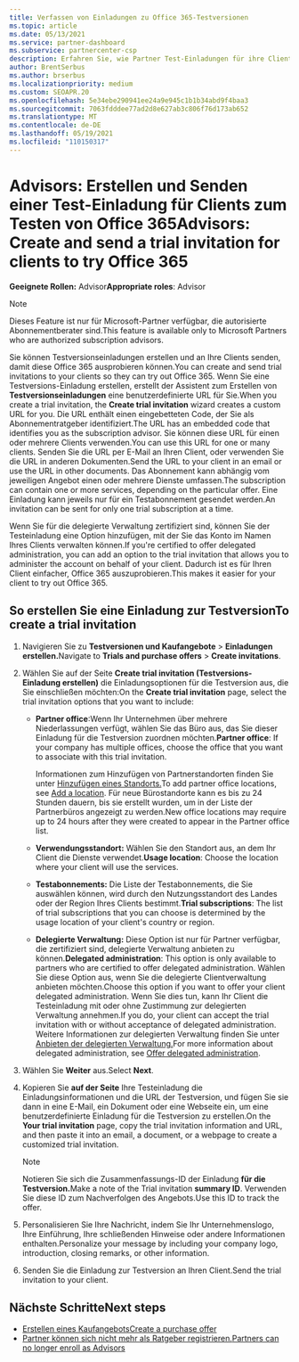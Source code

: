 ```yaml
---
title: Verfassen von Einladungen zu Office 365-Testversionen
ms.topic: article
ms.date: 05/13/2021
ms.service: partner-dashboard
ms.subservice: partnercenter-csp
description: Erfahren Sie, wie Partner Test-Einladungen für ihre Clients erstellen und senden können, um Office 365 auszuprobieren. Partner sind ein autorisierter Abonnementratgeber.
author: BrentSerbus
ms.author: brserbus
ms.localizationpriority: medium
ms.custom: SEOAPR.20
ms.openlocfilehash: 5e34ebe290941ee24a9e945c1b1b34abd9f4baa3
ms.sourcegitcommit: 7063fdddee77ad2d8e627ab3c806f76d173ab652
ms.translationtype: MT
ms.contentlocale: de-DE
ms.lasthandoff: 05/19/2021
ms.locfileid: "110150317"
---
```

# <a name="advisors-create-and-send-a-trial-invitation-for-clients-to-try-office-365"></a><span data-ttu-id="adf2c-104">Advisors: Erstellen und Senden einer Test-Einladung für Clients zum Testen von Office 365</span><span class="sxs-lookup"><span data-stu-id="adf2c-104">Advisors: Create and send a trial invitation for clients to try Office 365</span></span>


<span data-ttu-id="adf2c-105">**Geeignete Rollen:** Advisor</span><span class="sxs-lookup"><span data-stu-id="adf2c-105">**Appropriate roles**: Advisor</span></span>

> [!NOTE]
> <span data-ttu-id="adf2c-106">Dieses Feature ist nur für Microsoft-Partner verfügbar, die autorisierte Abonnementberater sind.</span><span class="sxs-lookup"><span data-stu-id="adf2c-106">This feature is available only to Microsoft Partners who are authorized subscription advisors.</span></span>

<span data-ttu-id="adf2c-107">Sie können Testversionseinladungen erstellen und an Ihre Clients senden, damit diese Office 365 ausprobieren können.</span><span class="sxs-lookup"><span data-stu-id="adf2c-107">You can create and send trial invitations to your clients so they can try out Office 365.</span></span> <span data-ttu-id="adf2c-108">Wenn Sie eine Testversions-Einladung erstellen, erstellt der Assistent zum Erstellen von **Testversionseinladungen** eine benutzerdefinierte URL für Sie.</span><span class="sxs-lookup"><span data-stu-id="adf2c-108">When you create a trial invitation, the **Create trial invitation** wizard creates a custom URL for you.</span></span> <span data-ttu-id="adf2c-109">Die URL enthält einen eingebetteten Code, der Sie als Abonnementratgeber identifiziert.</span><span class="sxs-lookup"><span data-stu-id="adf2c-109">The URL has an embedded code that identifies you as the subscription advisor.</span></span> <span data-ttu-id="adf2c-110">Sie können diese URL für einen oder mehrere Clients verwenden.</span><span class="sxs-lookup"><span data-stu-id="adf2c-110">You can use this URL for one or many clients.</span></span> <span data-ttu-id="adf2c-111">Senden Sie die URL per E-Mail an Ihren Client, oder verwenden Sie die URL in anderen Dokumenten.</span><span class="sxs-lookup"><span data-stu-id="adf2c-111">Send the URL to your client in an email or use the URL in other documents.</span></span> <span data-ttu-id="adf2c-112">Das Abonnement kann abhängig vom jeweiligen Angebot einen oder mehrere Dienste umfassen.</span><span class="sxs-lookup"><span data-stu-id="adf2c-112">The subscription can contain one or more services, depending on the particular offer.</span></span> <span data-ttu-id="adf2c-113">Eine Einladung kann jeweils nur für ein Testabonnement gesendet werden.</span><span class="sxs-lookup"><span data-stu-id="adf2c-113">An invitation can be sent for only one trial subscription at a time.</span></span>

<span data-ttu-id="adf2c-114">Wenn Sie für die delegierte Verwaltung zertifiziert sind, können Sie der Testeinladung eine Option hinzufügen, mit der Sie das Konto im Namen Ihres Clients verwalten können.</span><span class="sxs-lookup"><span data-stu-id="adf2c-114">If you're certified to offer delegated administration, you can add an option to the trial invitation that allows you to administer the account on behalf of your client.</span></span> <span data-ttu-id="adf2c-115">Dadurch ist es für Ihren Client einfacher, Office 365 auszuprobieren.</span><span class="sxs-lookup"><span data-stu-id="adf2c-115">This makes it easier for your client to try out Office 365.</span></span>

## <a name="to-create-a-trial-invitation"></a><span data-ttu-id="adf2c-116">So erstellen Sie eine Einladung zur Testversion</span><span class="sxs-lookup"><span data-stu-id="adf2c-116">To create a trial invitation</span></span>

1. <span data-ttu-id="adf2c-117">Navigieren Sie zu **Testversionen und Kaufangebote**  >  **Einladungen erstellen.**</span><span class="sxs-lookup"><span data-stu-id="adf2c-117">Navigate to **Trials and purchase offers** > **Create invitations**.</span></span>

2. <span data-ttu-id="adf2c-118">Wählen Sie auf der Seite **Create trial invitation (Testversions-Einladung erstellen)** die Einladungsoptionen für die Testversion aus, die Sie einschließen möchten:</span><span class="sxs-lookup"><span data-stu-id="adf2c-118">On the **Create trial invitation** page, select the trial invitation options that you want to include:</span></span>

    - <span data-ttu-id="adf2c-119">**Partner office**:Wenn Ihr Unternehmen über mehrere Niederlassungen verfügt, wählen Sie das Büro aus, das Sie dieser Einladung für die Testversion zuordnen möchten.</span><span class="sxs-lookup"><span data-stu-id="adf2c-119">**Partner office**: If your company has multiple offices, choose the office that you want to associate with this trial invitation.</span></span>

        <span data-ttu-id="adf2c-120">Informationen zum Hinzufügen von Partnerstandorten finden Sie unter [Hinzufügen eines Standorts.](manage-locations.md)</span><span class="sxs-lookup"><span data-stu-id="adf2c-120">To add partner office locations, see [Add a location](manage-locations.md).</span></span> <span data-ttu-id="adf2c-121">Für neue Bürostandorte kann es bis zu 24 Stunden dauern, bis sie erstellt wurden, um in der Liste der Partnerbüros angezeigt zu werden.</span><span class="sxs-lookup"><span data-stu-id="adf2c-121">New office locations may require up to 24 hours after they were created to appear in the Partner office list.</span></span>

    - <span data-ttu-id="adf2c-122">**Verwendungsstandort:** Wählen Sie den Standort aus, an dem Ihr Client die Dienste verwendet.</span><span class="sxs-lookup"><span data-stu-id="adf2c-122">**Usage location**: Choose the location where your client will use the services.</span></span>
    - <span data-ttu-id="adf2c-123">**Testabonnements:** Die Liste der Testabonnements, die Sie auswählen können, wird durch den Nutzungsstandort des Landes oder der Region Ihres Clients bestimmt.</span><span class="sxs-lookup"><span data-stu-id="adf2c-123">**Trial subscriptions**: The list of trial subscriptions that you can choose is determined by the usage location of your client's country or region.</span></span>
    - <span data-ttu-id="adf2c-124">**Delegierte Verwaltung:** Diese Option ist nur für Partner verfügbar, die zertifiziert sind, delegierte Verwaltung anbieten zu können.</span><span class="sxs-lookup"><span data-stu-id="adf2c-124">**Delegated administration**: This option is only available to partners who are certified to offer delegated administration.</span></span> <span data-ttu-id="adf2c-125">Wählen Sie diese Option aus, wenn Sie die delegierte Clientverwaltung anbieten möchten.</span><span class="sxs-lookup"><span data-stu-id="adf2c-125">Choose this option if you want to offer your client delegated administration.</span></span> <span data-ttu-id="adf2c-126">Wenn Sie dies tun, kann Ihr Client die Testeinladung mit oder ohne Zustimmung zur delegierten Verwaltung annehmen.</span><span class="sxs-lookup"><span data-stu-id="adf2c-126">If you do, your client can accept the trial invitation with or without acceptance of delegated administration.</span></span> <span data-ttu-id="adf2c-127">Weitere Informationen zur delegierten Verwaltung finden Sie unter [Anbieten der delegierten Verwaltung.](customers-revoke-admin-privileges.md)</span><span class="sxs-lookup"><span data-stu-id="adf2c-127">For more information about delegated administration, see [Offer delegated administration](customers-revoke-admin-privileges.md).</span></span>

3. <span data-ttu-id="adf2c-128">Wählen Sie **Weiter** aus.</span><span class="sxs-lookup"><span data-stu-id="adf2c-128">Select **Next**.</span></span>

4. <span data-ttu-id="adf2c-129">Kopieren Sie **auf der Seite** Ihre Testeinladung die Einladungsinformationen und die URL der Testversion, und fügen Sie sie dann in eine E-Mail, ein Dokument oder eine Webseite ein, um eine benutzerdefinierte Einladung für die Testversion zu erstellen.</span><span class="sxs-lookup"><span data-stu-id="adf2c-129">On the **Your trial invitation** page, copy the trial invitation information and URL, and then paste it into an email, a document, or a webpage to create a customized trial invitation.</span></span>

    > [!NOTE]
    > <span data-ttu-id="adf2c-130">Notieren Sie sich die Zusammenfassungs-ID der Einladung **für die Testversion.**</span><span class="sxs-lookup"><span data-stu-id="adf2c-130">Make a note of the Trial invitation **summary ID**.</span></span> <span data-ttu-id="adf2c-131">Verwenden Sie diese ID zum Nachverfolgen des Angebots.</span><span class="sxs-lookup"><span data-stu-id="adf2c-131">Use this ID to track the offer.</span></span>

5. <span data-ttu-id="adf2c-132">Personalisieren Sie Ihre Nachricht, indem Sie Ihr Unternehmenslogo, Ihre Einführung, Ihre schließenden Hinweise oder andere Informationen enthalten.</span><span class="sxs-lookup"><span data-stu-id="adf2c-132">Personalize your message by including your company logo, introduction, closing remarks, or other information.</span></span>

6. <span data-ttu-id="adf2c-133">Senden Sie die Einladung zur Testversion an Ihren Client.</span><span class="sxs-lookup"><span data-stu-id="adf2c-133">Send the trial invitation to your client.</span></span>

## <a name="next-steps"></a><span data-ttu-id="adf2c-134">Nächste Schritte</span><span class="sxs-lookup"><span data-stu-id="adf2c-134">Next steps</span></span>

- [<span data-ttu-id="adf2c-135">Erstellen eines Kaufangebots</span><span class="sxs-lookup"><span data-stu-id="adf2c-135">Create a purchase offer</span></span>](advisor-create-a-purchase-offer.md)
- [<span data-ttu-id="adf2c-136">Partner können sich nicht mehr als Ratgeber registrieren.</span><span class="sxs-lookup"><span data-stu-id="adf2c-136">Partners can no longer enroll as Advisors</span></span>](advisors-no-csp.md)
